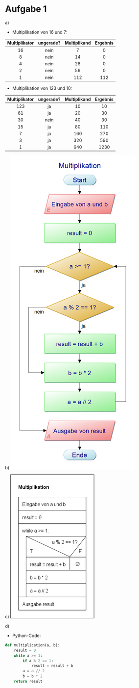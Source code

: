 # Aufgabe 1

a)  
* Multiplikation von 16 und 7:

| Multiplikator | ungerade? | Multiplikand | Ergebnis |
|:----:|:----:|:----:|:----:|
| 16 |  nein | 7 | 0 |
| 8 | nein  | 14   | 0 |
| 4 | nein |  28  | 0  |
| 2 | nein |  56  | 0 |
| 1 | nein |  112  |112 |


* Multiplikation von 123 und 10:

| Multiplikator | ungerade? | Multiplikand | Ergebnis |
|:---:|:---:|:---:|:---:|
|   123  |  ja    | 10   | 10     |
| 61    | ja     | 20   | 30   |
|   30  |  nein    |  40  |  30 |
|   15 |   ja   |  80  |  110   |
|   7  |   ja   |  160  | 270  |
| 3 | ja | 320 | 590 |
| 1 | ja | 640 | 1230 |

b) 
    ![Programmablaufplan](KAPAP.png)

c)
    ![Struktogramm](KAStruct.png)

d)
* Python-Code:

```python
def multiplication(a, b):
    result = 0
    while a >= 1:
        if a % 2 == 1:
            result = result + b
        a = a // 2
        b = b * 2
    return result
```